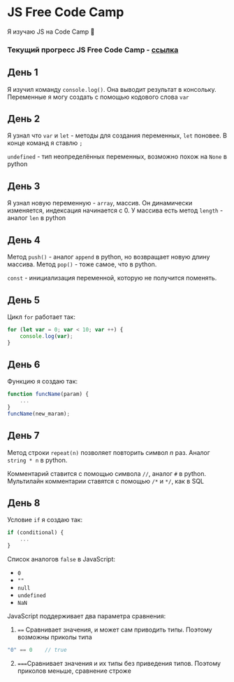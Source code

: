 # JS Free Code Camp 

Я изучаю JS на Code Camp 🤗

### Текущий прогресс JS Free Code Camp - [ссылка](https://www.freecodecamp.org/learn/javascript-algorithms-and-data-structures-v8/learn-introductory-javascript-by-building-a-pyramid-generator/step-18)

## День 1 
Я изучил команду `console.log()`. Она выводит результат в консольку. Переменные я могу создать с помощью кодового слова `var`

## День 2

Я узнал что `var` и `let` - методы для создания переменных, `let` поновее. В конце команд я ставлю `;`

`undefined` - тип неопределённых переменных, возможно похож на `None` в python 

## День 3

Я узнал новую переменную - `array`, массив. Он динамически изменяется, индексация начинается с $0$. У массива есть метод `length` - аналог `len` в python

## День 4

Метод `push()` - аналог `append` в python, но возвращает новую длину массива. Метод `pop()` - тоже самое, что в python. 

`const` - инициализация переменной, которую не получится поменять.

## День 5

Цикл `for` работает так:

```javascript
for (let var = 0; var < 10; var ++) {
    console.log(var);
}
```

## День 6

Функцию я создаю так:

```javascript
function funcName(param) {
    ...
}
funcName(new_maram);
```

## День 7

Метод строки `repeat(n)` позволяет повторить символ $n$ раз. Аналог `string * n` в python.

Комментарий ставится с помощью символа `//`, аналог `#` в python. Мультилайн комментарии ставятся с помощью `/*` и `*/`, как в SQL

## День 8

Условие `if` я создаю так:

```javascript
if (conditional) {
    ...
}
```

Список аналогов `false` в JavaScript:

- `0`
- `""`
- `null`
- `undefined`
- `NaN`

JavaScript поддерживает два параметра сравнения:
1. `==` Сравнивает значения, и может сам приводить типы. Поэтому возможны приколы типа 
```javascript
"0" == 0    // true
```
2. `===`Сравнивает значения и их типы без приведения типов. Поэтому приколов меньше, сравнение строже

